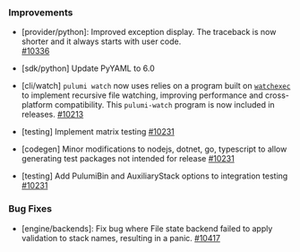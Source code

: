 ### Improvements

- [provider/python]: Improved exception display. The traceback is now shorter and it always starts with user code.  
  [#10336](https://github.com/pulumi/pulumi/pull/10336)

- [sdk/python] Update PyYAML to 6.0

- [cli/watch] `pulumi watch` now uses relies on a program built on [`watchexec`](https://github.com/watchexec/watchexec)
  to implement recursive file watching, improving performance and cross-platform compatibility.
  This `pulumi-watch` program is now included in releases.
  [#10213](https://github.com/pulumi/pulumi/issues/10213)


- [testing] Implement matrix testing [#10231](https://github.com/pulumi/pulumi/pull/10231)

- [codegen] Minor modifications to nodejs, dotnet, go, typescript to allow generating test packages not intended for release [#10231](https://github.com/pulumi/pulumi/pull/10231)

- [testing] Add PulumiBin and AuxiliaryStack options to integration testing [#10231](https://github.com/pulumi/pulumi/pull/10231)
### Bug Fixes

- [engine/backends]: Fix bug where File state backend failed to apply validation to stack names, resulting in a panic.
  [#10417](https://github.com/pulumi/pulumi/pull/10417)

